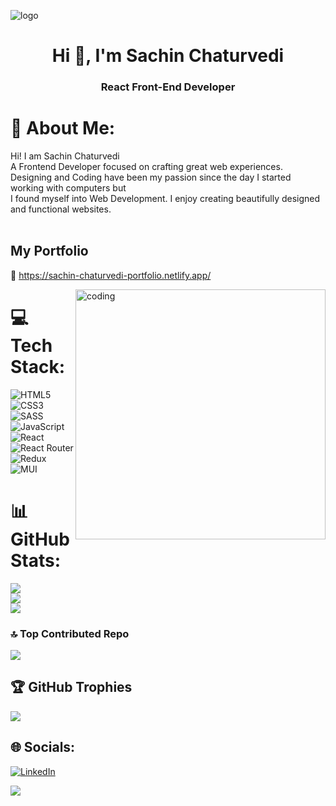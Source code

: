 ![logo](https://github.com/Sachin2903/Sachin2903/assets/92660783/f7cac404-ace9-44af-8d40-9f6f3dcaf8b3)

<h1 align="center">Hi 👋, I'm Sachin Chaturvedi</h1>
<h3 align="center">React Front-End Developer</h3>

# 💫 About Me:
Hi! I am Sachin Chaturvedi <br>A Frontend Developer focused on crafting great web experiences. <br>Designing and Coding have been my passion since the day I started working with computers but<br>I found myself into Web Development. I enjoy creating beautifully designed and functional websites.<br><br>

## My Portfolio 
📍 https://sachin-chaturvedi-portfolio.netlify.app/


<img align="right" alt="coding" width="400" src="https://user-images.githubusercontent.com/55389276/140866485-8fb1c876-9a8f-4d6a-98dc-08c4981eaf70.gif">



# 💻 Tech Stack:
![HTML5](https://img.shields.io/badge/html5-%23E34F26.svg?style=for-the-badge&logo=html5&logoColor=white) ![CSS3](https://img.shields.io/badge/css3-%231572B6.svg?style=for-the-badge&logo=css3&logoColor=white) ![SASS](https://img.shields.io/badge/SASS-hotpink.svg?style=for-the-badge&logo=SASS&logoColor=white) ![JavaScript](https://img.shields.io/badge/javascript-%23323330.svg?style=for-the-badge&logo=javascript&logoColor=%23F7DF1E) ![React](https://img.shields.io/badge/react-%2320232a.svg?style=for-the-badge&logo=react&logoColor=%2361DAFB) ![React Router](https://img.shields.io/badge/React_Router-CA4245?style=for-the-badge&logo=react-router&logoColor=white) ![Redux](https://img.shields.io/badge/redux-%23593d88.svg?style=for-the-badge&logo=redux&logoColor=white) ![MUI](https://img.shields.io/badge/MUI-%230081CB.svg?style=for-the-badge&logo=material-ui&logoColor=white)


# 📊 GitHub Stats:
![](https://github-readme-stats.vercel.app/api?username=Sachin2903&theme=react&hide_border=false&include_all_commits=true&count_private=false)<br/>
![](https://github-readme-streak-stats.herokuapp.com/?user=Sachin2903&theme=react&hide_border=false)<br/>
![](https://github-readme-stats.vercel.app/api/top-langs/?username=Sachin2903&theme=react&hide_border=false&include_all_commits=true&count_private=false&layout=compact)

### 🔝 Top Contributed Repo
![](https://github-contributor-stats.vercel.app/api?username=Sachin2903&limit=5&theme=dark&combine_all_yearly_contributions=true)

## 🏆 GitHub Trophies
![](https://github-profile-trophy.vercel.app/?username=Sachin2903&theme=discord&no-frame=false&no-bg=false&margin-w=4)

## 🌐 Socials:
[![LinkedIn](https://img.shields.io/badge/LinkedIn-%230077B5.svg?logo=linkedin&logoColor=white)](https://linkedin.com/in/https://www.linkedin.com/in/sachin-chaturvedi-403255225) 

[![](https://visitcount.itsvg.in/api?id=Sachin2903&icon=4&color=6)](https://visitcount.itsvg.in)

